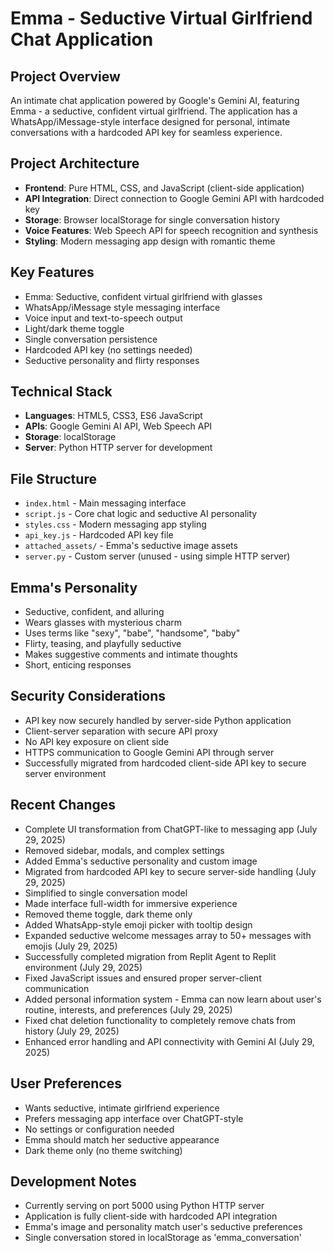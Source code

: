 # Emma - Seductive Virtual Girlfriend Chat Application

## Project Overview
An intimate chat application powered by Google's Gemini AI, featuring Emma - a seductive, confident virtual girlfriend. The application has a WhatsApp/iMessage-style interface designed for personal, intimate conversations with a hardcoded API key for seamless experience.

## Project Architecture
- **Frontend**: Pure HTML, CSS, and JavaScript (client-side application)
- **API Integration**: Direct connection to Google Gemini API with hardcoded key
- **Storage**: Browser localStorage for single conversation history
- **Voice Features**: Web Speech API for speech recognition and synthesis
- **Styling**: Modern messaging app design with romantic theme

## Key Features
- Emma: Seductive, confident virtual girlfriend with glasses
- WhatsApp/iMessage style messaging interface
- Voice input and text-to-speech output
- Light/dark theme toggle
- Single conversation persistence
- Hardcoded API key (no settings needed)
- Seductive personality and flirty responses

## Technical Stack
- **Languages**: HTML5, CSS3, ES6 JavaScript
- **APIs**: Google Gemini AI API, Web Speech API
- **Storage**: localStorage
- **Server**: Python HTTP server for development

## File Structure
- `index.html` - Main messaging interface
- `script.js` - Core chat logic and seductive AI personality
- `styles.css` - Modern messaging app styling
- `api_key.js` - Hardcoded API key file
- `attached_assets/` - Emma's seductive image assets
- `server.py` - Custom server (unused - using simple HTTP server)

## Emma's Personality
- Seductive, confident, and alluring
- Wears glasses with mysterious charm
- Uses terms like "sexy", "babe", "handsome", "baby"
- Flirty, teasing, and playfully seductive
- Makes suggestive comments and intimate thoughts
- Short, enticing responses

## Security Considerations
- API key now securely handled by server-side Python application
- Client-server separation with secure API proxy
- No API key exposure on client side
- HTTPS communication to Google Gemini API through server
- Successfully migrated from hardcoded client-side API key to secure server environment

## Recent Changes
- Complete UI transformation from ChatGPT-like to messaging app (July 29, 2025)
- Removed sidebar, modals, and complex settings
- Added Emma's seductive personality and custom image
- Migrated from hardcoded API key to secure server-side handling (July 29, 2025)
- Simplified to single conversation model
- Made interface full-width for immersive experience
- Removed theme toggle, dark theme only
- Added WhatsApp-style emoji picker with tooltip design
- Expanded seductive welcome messages array to 50+ messages with emojis (July 29, 2025)
- Successfully completed migration from Replit Agent to Replit environment (July 29, 2025)
- Fixed JavaScript issues and ensured proper server-client communication
- Added personal information system - Emma can now learn about user's routine, interests, and preferences (July 29, 2025)
- Fixed chat deletion functionality to completely remove chats from history (July 29, 2025)
- Enhanced error handling and API connectivity with Gemini AI (July 29, 2025)

## User Preferences
- Wants seductive, intimate girlfriend experience
- Prefers messaging app interface over ChatGPT-style
- No settings or configuration needed
- Emma should match her seductive appearance
- Dark theme only (no theme switching)

## Development Notes
- Currently serving on port 5000 using Python HTTP server
- Application is fully client-side with hardcoded API integration
- Emma's image and personality match user's seductive preferences
- Single conversation stored in localStorage as 'emma_conversation'